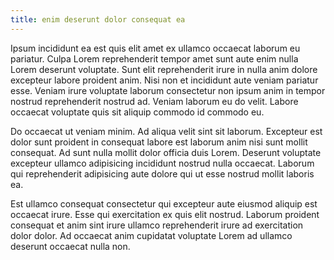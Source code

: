 ```yaml
---
title: enim deserunt dolor consequat ea
---
```


Ipsum incididunt ea est quis elit amet ex ullamco occaecat laborum eu pariatur. Culpa Lorem reprehenderit tempor amet sunt aute enim nulla Lorem deserunt voluptate. Sunt elit reprehenderit irure in nulla anim dolore excepteur labore proident anim. Nisi non et incididunt aute veniam pariatur esse. Veniam irure voluptate laborum consectetur non ipsum anim in tempor nostrud reprehenderit nostrud ad. Veniam laborum eu do velit. Labore occaecat voluptate quis sit aliquip commodo id commodo eu.

Do occaecat ut veniam minim. Ad aliqua velit sint sit laborum. Excepteur est dolor sunt proident in consequat labore est laborum anim nisi sunt mollit consequat. Ad sunt nulla mollit dolor officia duis Lorem. Deserunt voluptate excepteur ullamco adipisicing incididunt nostrud nulla occaecat. Laborum qui reprehenderit adipisicing aute dolore qui ut esse nostrud mollit laboris ea.

Est ullamco consequat consectetur qui excepteur aute eiusmod aliquip est occaecat irure. Esse qui exercitation ex quis elit nostrud. Laborum proident consequat et anim sint irure ullamco reprehenderit irure ad exercitation dolor dolor. Ad occaecat anim cupidatat voluptate Lorem ad ullamco deserunt occaecat nulla non.
